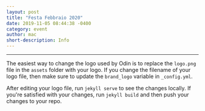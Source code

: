 ```yaml
---
layout: post
title: "Festa Febbraio 2020"
date: 2019-11-05 08:44:38 -0400
category: event
author: mac
short-description: Info
---
```


-----

The easiest way to change the logo used by Odin is to replace the `logo.png` file in the `assets` folder with your logo. If you change the filename of your logo file, then make sure to update the `brand_logo` variable in `_config.yml`.

After editing your logo file, run `jekyll serve` to see the changes locally. If you're satisfied with your changes, run `jekyll build` and then push your changes to your repo.
 
